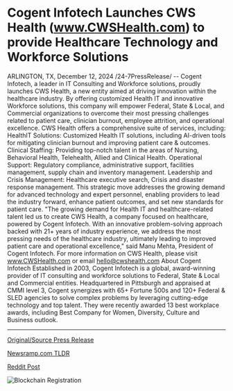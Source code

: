 # Cogent Infotech Launches CWS Health (www.CWSHealth.com) to provide Healthcare Technology and Workforce Solutions

ARLINGTON, TX, December 12, 2024 /24-7PressRelease/ -- Cogent Infotech, a leader in IT Consulting and Workforce solutions, proudly launches CWS Health, a new entity aimed at driving innovation within the healthcare industry. By offering customized Health IT and innovative Workforce solutions, this company will empower Federal, State & Local, and Commercial organizations to overcome their most pressing challenges related to patient care, clinician burnout, employee attrition, and operational excellence.  CWS Health offers a comprehensive suite of services, including:  HealthIT Solutions: Customized Health IT solutions, including AI-driven tools for mitigating clinician burnout and improving patient care & outcomes.  Clinical Staffing: Providing top-notch talent in the areas of Nursing, Behavioral Health, Telehealth, Allied and Clinical Health.  Operational Support: Regulatory compliance, administrative support, facilities management, supply chain and inventory management.  Leadership and Crisis Management: Healthcare executive search, Crisis and disaster response management.  This strategic move addresses the growing demand for advanced technology and expert personnel, enabling providers to lead the industry forward, enhance patient outcomes, and set new standards for patient care.  "The growing demand for Health IT and healthcare-related talent led us to create CWS Health, a company focused on healthcare, powered by Cogent Infotech. With an innovative problem-solving approach backed with 21+ years of industry experience, we address the most pressing needs of the healthcare industry, ultimately leading to improved patient care and operational excellence," said Manu Mehta, President of Cogent Infotech.   For more information on CWS Health, please visit www.CWSHealth.com or email hello@cwshealth.com  About Cogent Infotech Established in 2003, Cogent Infotech is a global, award-winning provider of IT consulting and workforce solutions to Federal, State & Local and Commercial entities. Headquartered in Pittsburgh and appraised at CMMI level 3, Cogent synergizes with 65+ Fortune 500s and 120+ Federal & SLED agencies to solve complex problems by leveraging cutting-edge technology and top talent. They were recently awarded 13 best workplace awards, including Best Company for Women, Diversity, Culture and Business outlook. 

---

[Original/Source Press Release](https://www.24-7pressrelease.com/press-release/516992/cogent-infotech-launches-cws-health-wwwcwshealthcom-to-provide-healthcare-technology-and-workforce-solutions)
                    

[Newsramp.com TLDR](https://newsramp.com/curated-news/cogent-infotech-launches-cws-health-to-drive-innovation-in-healthcare-industry/89c78a2598799d8e0086e82a2caa02e7) 

 



[Reddit Post](https://www.reddit.com/r/HealthCareNewsInfo/comments/1hcl8dx/cogent_infotech_launches_cws_health_to_drive/) 



![Blockchain Registration](https://cdn.newsramp.app/24-7PressRelease/qrcode/2412/12/hush0NTs.webp)